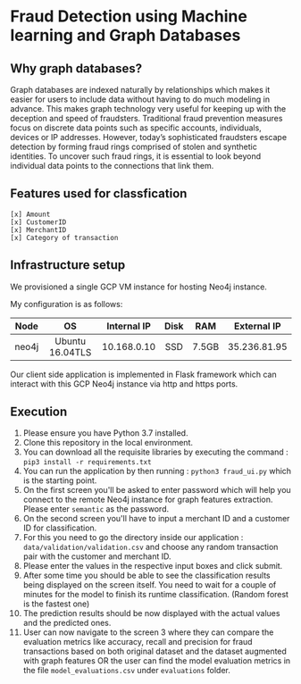 # Fraud Detection using Machine learning and Graph Databases

## Why graph databases?

Graph databases are indexed naturally by relationships which makes it easier for users to include data without having to do much modeling in advance. This makes graph technology very useful for keeping up with the deception and speed of fraudsters.
Traditional fraud prevention measures focus on discrete data points such as specific accounts, individuals, devices or IP addresses. However, today’s sophisticated fraudsters escape detection by forming fraud rings comprised of stolen and synthetic identities. To uncover such fraud rings, it is essential to look beyond individual data points to the connections that link them.

## Features used for classfication

~~~
[x] Amount
[x] CustomerID 
[x] MerchantID
[x] Category of transaction
~~~

## Infrastructure setup

We provisioned a single GCP VM instance for hosting Neo4j instance. 

My configuration is as follows: 


| Node        | OS              | Internal IP    | Disk                     | RAM    | External IP   |
| ------------|:---------------:|:--------------:|:------------------------:|:------:|:-------------:| 
| neo4j       | Ubuntu 16.04TLS | 10.168.0.10    | SSD                      | 7.5GB  | 35.236.81.95  |

Our client side application is implemented in Flask framework which can interact with this GCP Neo4j instance via http and https ports.

## Execution

1) Please ensure you have Python 3.7 installed.
2) Clone this repository in the local environment.
3) You can download all the requisite libraries by executing the command : `pip3 install -r requirements.txt`
4) You can run the application by then running : `python3 fraud_ui.py` which is the starting point.
5) On the first screen you'll be asked to enter password which will help you connect to the remote Neo4j instance for graph features extraction. Please enter `semantic` as the password.
6) On the second screen you'll have to input a merchant ID and a customer ID for classification.
7) For this you need to go the directory inside our application : `data/validation/validation.csv` and choose any random  transaction pair with the customer and merchant ID.
8) Please enter the values in the respective input boxes and click submit.
9) After some time you should be able to see the classification results being displayed on the screen itself. You need to wait for a couple of minutes for the model to finish its runtime classification. (Random forest is the fastest one)
10) The prediction results should be now displayed with the actual values and the predicted ones.
11) User can now navigate to the screen 3 where they can compare the evaluation metrics like accuracy, recall and precision for fraud transactions based on both original dataset and the dataset augmented with graph features OR the user can find the model evaluation metrics in the file `model_evaluations.csv` under `evaluations` folder.


